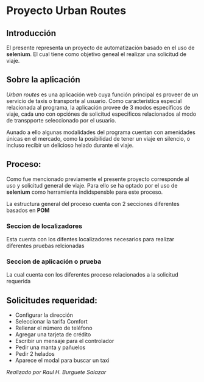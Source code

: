 # Proyecto Urban Routes

## Introducción
El presente representa un proyecto de automatización
basado en el uso de **selenium**. El cual tiene como 
objetivo geneal el realizar una solicitud de
viaje.

## Sobre la aplicación

*Urban routes* es una aplicación web cuya función principal
es proveer de un servicio de taxis o transporte
al usuario. Como característica especial
relacionada al programa, la aplicación provee 
de 3 modos especificos de viaje, cada uno con opciónes
de solicitud especificos relacionados al modo de transpporte
seleccionado por el usuario.

Aunado a ello algunas modalidades del programa cuentan
con amenidades únicas en el mercado, como la posibilidad
de tener un viaje en silencio, o incluso recibir
un delicioso helado durante el viaje.

## Proceso:

Como fue mencionado previamente el presente
proyecto corresponde al uso y solicitud general
de viaje. 
Para ello se ha optado por el uso de **selenium** como 
herramienta indidspensble para este proceso.

La estructura general del proceso cuenta con 2 secciones diferentes basados en **POM**
### Seccion de localizadores

Esta cuenta con los difentes localizadores necesarios
para realizar diferentes pruebas relcionadas

### Seccion de aplicación o prueba

La cual cuenta con los diferentes proceso relacionados a la solicitud requerida

## Solicitudes requeridad:
* Configurar la dirección 
* Seleccionar la tarifa Comfort
* Rellenar el número de teléfono
* Agregar una tarjeta de crédito
* Escribir un mensaje para el controlador
* Pedir una manta y pañuelos
* Pedir 2 helados
* Aparece el modal para buscar un taxi

*Realizado por Raul H. Burguete Salazar*
